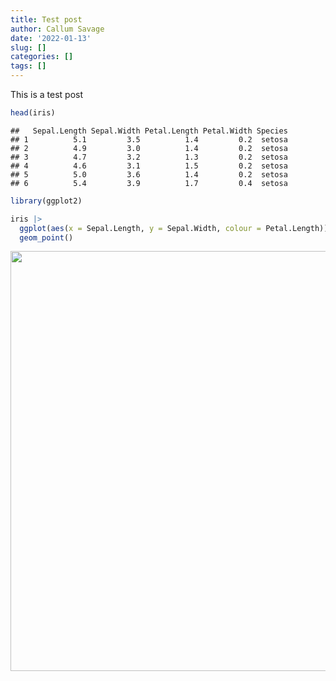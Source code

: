 ```yaml
---
title: Test post
author: Callum Savage
date: '2022-01-13'
slug: []
categories: []
tags: []
---
```


This is a test post


```r
head(iris)
```

```
##   Sepal.Length Sepal.Width Petal.Length Petal.Width Species
## 1          5.1         3.5          1.4         0.2  setosa
## 2          4.9         3.0          1.4         0.2  setosa
## 3          4.7         3.2          1.3         0.2  setosa
## 4          4.6         3.1          1.5         0.2  setosa
## 5          5.0         3.6          1.4         0.2  setosa
## 6          5.4         3.9          1.7         0.4  setosa
```


```r
library(ggplot2)

iris |>
  ggplot(aes(x = Sepal.Length, y = Sepal.Width, colour = Petal.Length)) +
  geom_point()
```

<img src="{{< blogdown/postref >}}index_files/figure-html/unnamed-chunk-2-1.png" width="672" />


